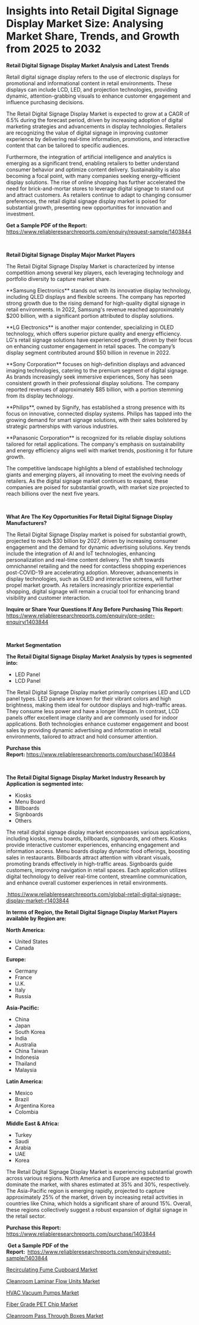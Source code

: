 <p><h1>Insights into Retail Digital Signage Display Market Size: Analysing Market Share, Trends, and Growth from 2025 to 2032</h1></p><p><strong>Retail Digital Signage Display Market Analysis and Latest Trends</strong></p>
<p><p>Retail digital signage display refers to the use of electronic displays for promotional and informational content in retail environments. These displays can include LCD, LED, and projection technologies, providing dynamic, attention-grabbing visuals to enhance customer engagement and influence purchasing decisions.</p><p>The Retail Digital Signage Display Market is expected to grow at a CAGR of 6.5% during the forecast period, driven by increasing adoption of digital marketing strategies and advancements in display technologies. Retailers are recognizing the value of digital signage in improving customer experience by delivering real-time information, promotions, and interactive content that can be tailored to specific audiences.</p><p>Furthermore, the integration of artificial intelligence and analytics is emerging as a significant trend, enabling retailers to better understand consumer behavior and optimize content delivery. Sustainability is also becoming a focal point, with many companies seeking energy-efficient display solutions. The rise of online shopping has further accelerated the need for brick-and-mortar stores to leverage digital signage to stand out and attract customers. As retailers continue to adapt to changing consumer preferences, the retail digital signage display market is poised for substantial growth, presenting new opportunities for innovation and investment.</p></p>
<p><strong>Get a Sample PDF of the Report:&nbsp;</strong> <a href="https://www.reliableresearchreports.com/enquiry/request-sample/1403844?utm_campaign=10&utm_medium=2&utm_source=Github&utm_content=ia&utm_term=13012025&utm_id=retail-digital-signage-display">https://www.reliableresearchreports.com/enquiry/request-sample/1403844</a></p>
<p>&nbsp;</p>
<p><strong>Retail Digital Signage Display Major Market Players</strong></p>
<p><p>The Retail Digital Signage Display Market is characterized by intense competition among several key players, each leveraging technology and portfolio diversity to capture market share. </p><p>**Samsung Electronics** stands out with its innovative display technology, including QLED displays and flexible screens. The company has reported strong growth due to the rising demand for high-quality digital signage in retail environments. In 2022, Samsung's revenue reached approximately $200 billion, with a significant portion attributed to display solutions.</p><p>**LG Electronics** is another major contender, specializing in OLED technology, which offers superior picture quality and energy efficiency. LG's retail signage solutions have experienced growth, driven by their focus on enhancing customer engagement in retail spaces. The company’s display segment contributed around $50 billion in revenue in 2022.</p><p>**Sony Corporation** focuses on high-definition displays and advanced imaging technologies, catering to the premium segment of digital signage. As brands increasingly seek immersive experiences, Sony has seen consistent growth in their professional display solutions. The company reported revenues of approximately $85 billion, with a portion stemming from its display technology.</p><p>**Philips**, owned by Signify, has established a strong presence with its focus on innovative, connected display systems. Philips has tapped into the growing demand for smart signage solutions, with their sales bolstered by strategic partnerships with various industries. </p><p>**Panasonic Corporation** is recognized for its reliable display solutions tailored for retail applications. The company's emphasis on sustainability and energy efficiency aligns well with market trends, positioning it for future growth.</p><p>The competitive landscape highlights a blend of established technology giants and emerging players, all innovating to meet the evolving needs of retailers. As the digital signage market continues to expand, these companies are poised for substantial growth, with market size projected to reach billions over the next five years.</p></p>
<p>&nbsp;</p>
<p><strong>What Are The Key Opportunities For Retail Digital Signage Display Manufacturers?</strong></p>
<p><p>The Retail Digital Signage Display market is poised for substantial growth, projected to reach $30 billion by 2027, driven by increasing consumer engagement and the demand for dynamic advertising solutions. Key trends include the integration of AI and IoT technologies, enhancing personalization and real-time content delivery. The shift towards omnichannel retailing and the need for contactless shopping experiences post-COVID-19 are accelerating adoption. Moreover, advancements in display technologies, such as OLED and interactive screens, will further propel market growth. As retailers increasingly prioritize experiential shopping, digital signage will remain a crucial tool for enhancing brand visibility and customer interaction.</p></p>
<p><strong>Inquire or Share Your Questions If Any Before Purchasing This Report:</strong> <a href="https://www.reliableresearchreports.com/enquiry/pre-order-enquiry/1403844?utm_campaign=10&utm_medium=2&utm_source=Github&utm_content=ia&utm_term=13012025&utm_id=retail-digital-signage-display">https://www.reliableresearchreports.com/enquiry/pre-order-enquiry/1403844</a></p>
<p>&nbsp;</p>
<p><strong>Market Segmentation</strong></p>
<p><strong>The Retail Digital Signage Display Market Analysis by types is segmented into:</strong></p>
<p><ul><li>LED Panel</li><li>LCD Panel</li></ul></p>
<p><p>The Retail Digital Signage Display market primarily comprises LED and LCD panel types. LED panels are known for their vibrant colors and high brightness, making them ideal for outdoor displays and high-traffic areas. They consume less power and have a longer lifespan. In contrast, LCD panels offer excellent image clarity and are commonly used for indoor applications. Both technologies enhance customer engagement and boost sales by providing dynamic advertising and information in retail environments, tailored to attract and hold consumer attention.</p></p>
<p><strong>Purchase this Report:&nbsp;</strong><a href="https://www.reliableresearchreports.com/purchase/1403844?utm_campaign=10&utm_medium=2&utm_source=Github&utm_content=ia&utm_term=13012025&utm_id=retail-digital-signage-display">https://www.reliableresearchreports.com/purchase/1403844</a></p>
<p>&nbsp;</p>
<p><strong>The Retail Digital Signage Display Market Industry Research by Application is segmented into:</strong></p>
<p><ul><li>Kiosks</li><li>Menu Board</li><li>Billboards</li><li>Signboards</li><li>Others</li></ul></p>
<p><p>The retail digital signage display market encompasses various applications, including kiosks, menu boards, billboards, signboards, and others. Kiosks provide interactive customer experiences, enhancing engagement and information access. Menu boards display dynamic food offerings, boosting sales in restaurants. Billboards attract attention with vibrant visuals, promoting brands effectively in high-traffic areas. Signboards guide customers, improving navigation in retail spaces. Each application utilizes digital technology to deliver real-time content, streamline communication, and enhance overall customer experiences in retail environments.</p></p>
<p><a href="https://www.reliableresearchreports.com/global-retail-digital-signage-display-market-r1403844?utm_campaign=10&utm_medium=2&utm_source=Github&utm_content=ia&utm_term=13012025&utm_id=retail-digital-signage-display">&nbsp;https://www.reliableresearchreports.com/global-retail-digital-signage-display-market-r1403844</a></p>
<p><strong>In terms of Region, the Retail Digital Signage Display Market Players available by Region are:</strong></p>
<p>
    <p> <strong> North America: </strong>
        <ul>
            <li>United States</li>
            <li>Canada</li>
        </ul>
        </p> 
    <p> <strong> Europe: </strong>
        <ul>
            <li>Germany</li>
            <li>France</li>
            <li>U.K.</li>
            <li>Italy</li>
            <li>Russia</li>
        </ul>
        </p> 
    <p> <strong> Asia-Pacific: </strong>
        <ul>
            <li>China</li>
            <li>Japan</li>
            <li>South Korea</li>
            <li>India</li>
            <li>Australia</li>
            <li>China Taiwan</li>
            <li>Indonesia</li>
            <li>Thailand</li>
            <li>Malaysia</li>
        </ul>
        </p> 
    <p> <strong> Latin America: </strong>
        <ul>
            <li>Mexico</li>
            <li>Brazil</li>
            <li>Argentina Korea</li>
            <li>Colombia</li>
        </ul>
        </p> 
    <p> <strong> Middle East & Africa: </strong>
        <ul>
            <li>Turkey</li>
            <li>Saudi</li>
            <li>Arabia</li>
            <li>UAE</li>
            <li>Korea</li>
        </ul>
    </p>
    </p>
<p><p>The Retail Digital Signage Display Market is experiencing substantial growth across various regions. North America and Europe are expected to dominate the market, with shares estimated at 35% and 30%, respectively. The Asia-Pacific region is emerging rapidly, projected to capture approximately 25% of the market, driven by increasing retail activities in countries like China, which holds a significant share of around 15%. Overall, these regions collectively suggest a robust expansion of digital signage in the retail sector.</p></p>
<p><strong>Purchase this Report: </strong><a href="https://www.reliableresearchreports.com/purchase/1403844?utm_campaign=10&utm_medium=2&utm_source=Github&utm_content=ia&utm_term=13012025&utm_id=retail-digital-signage-display">https://www.reliableresearchreports.com/purchase/1403844</a></p>
<p>&nbsp;<strong>Get a Sample PDF of the Report:&nbsp;&nbsp;</strong><a href="https://www.reliableresearchreports.com/enquiry/request-sample/1403844?utm_campaign=10&utm_medium=2&utm_source=Github&utm_content=ia&utm_term=13012025&utm_id=retail-digital-signage-display">https://www.reliableresearchreports.com/enquiry/request-sample/1403844</a></p>
<p><strong></strong></p>
<p><p><a href="https://github.com/millionkaryn68/Market-Research-Report-List-1/blob/main/recirculating-fume-cupboard-market.md?utm_campaign=10&utm_medium=2&utm_source=Github&utm_content=ia&utm_term=13012025&utm_id=retail-digital-signage-display">Recirculating Fume Cupboard Market</a></p><p><a href="https://github.com/ygfu6u/Market-Research-Report-List-1/blob/main/cleanroom-laminar-flow-units-market.md?utm_campaign=10&utm_medium=2&utm_source=Github&utm_content=ia&utm_term=13012025&utm_id=retail-digital-signage-display">Cleanroom Laminar Flow Units Market</a></p><p><a href="https://github.com/leopardmicheal7019/Market-Research-Report-List-1/blob/main/hvac-vacuum-pumps-market.md?utm_campaign=10&utm_medium=2&utm_source=Github&utm_content=ia&utm_term=13012025&utm_id=retail-digital-signage-display">HVAC Vacuum Pumps Market</a></p><p><a href="https://github.com/mahnoor2003/Market-Research-Report-List-6/blob/main/fiber-grade-pet-chip-market.md?utm_campaign=10&utm_medium=2&utm_source=Github&utm_content=ia&utm_term=13012025&utm_id=retail-digital-signage-display">Fiber Grade PET Chip Market</a></p><p><a href="https://github.com/JubayerMia832/Market-Research-Report-List-1/blob/main/cleanroom-pass-through-boxes-market.md?utm_campaign=10&utm_medium=2&utm_source=Github&utm_content=ia&utm_term=13012025&utm_id=retail-digital-signage-display">Cleanroom Pass Through Boxes Market</a></p></p>
